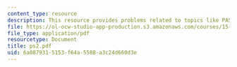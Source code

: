 ```yaml
---
content_type: resource
description: This resource provides problems related to topics like PASTA, and FIFO.
file: https://ol-ocw-studio-app-production.s3.amazonaws.com/courses/15-072j-queues-theory-and-applications-spring-2006/6a0879315153f64a5588a3c24d660d3e_ps2.pdf
file_type: application/pdf
resourcetype: Document
title: ps2.pdf
uid: 6a087931-5153-f64a-5588-a3c24d660d3e
---
```

